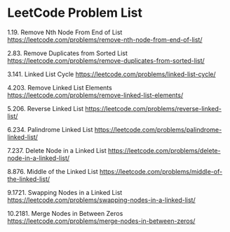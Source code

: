 # LeetCode Problem List

1.19. Remove Nth Node From End of List
 https://leetcode.com/problems/remove-nth-node-from-end-of-list/

2.83. Remove Duplicates from Sorted List
    https://leetcode.com/problems/remove-duplicates-from-sorted-list/

3.141. Linked List Cycle
    https://leetcode.com/problems/linked-list-cycle/

4.203. Remove Linked List Elements
    https://leetcode.com/problems/remove-linked-list-elements/

5.206. Reverse Linked List
    https://leetcode.com/problems/reverse-linked-list/

6.234. Palindrome Linked List
    https://leetcode.com/problems/palindrome-linked-list/

7.237. Delete Node in a Linked List
    https://leetcode.com/problems/delete-node-in-a-linked-list/

8.876. Middle of the Linked List
    https://leetcode.com/problems/middle-of-the-linked-list/

9.1721. Swapping Nodes in a Linked List
    https://leetcode.com/problems/swapping-nodes-in-a-linked-list/

10.2181. Merge Nodes in Between Zeros
    https://leetcode.com/problems/merge-nodes-in-between-zeros/

